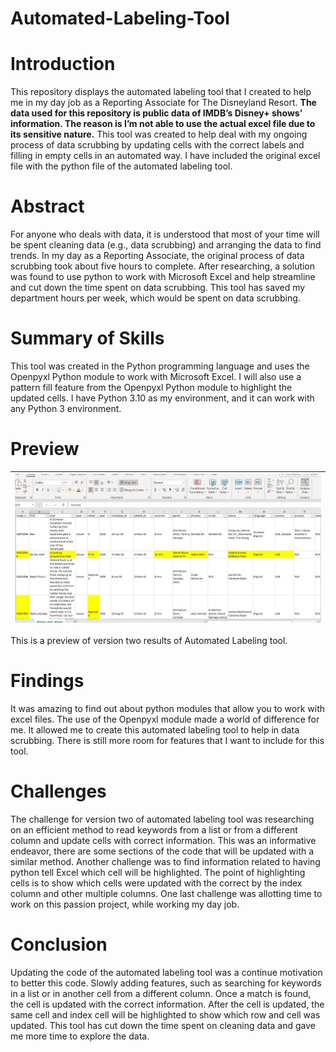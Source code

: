 # Automated-Labeling-Tool


# Introduction
This repository displays the automated labeling tool that I created to help me in my day job as a Reporting Associate for The Disneyland Resort. <B>The data used for this repository is public data of IMDB’s Disney+ shows’ information. The reason is I’m not able to use the actual excel file due to its sensitive nature.</B> This tool was created to help deal with my ongoing process of data scrubbing by updating cells with the correct labels and filling in empty cells in an automated way. I have included the original excel file with the python file of the automated labeling tool.


# Abstract
For anyone who deals with data, it is understood that most of your time will be spent cleaning data (e.g., data scrubbing) and arranging the data to find trends. In my day as a Reporting Associate, the original process of data scrubbing took about five hours to complete. After researching, a solution was found to use python to work with Microsoft Excel and help streamline and cut down the time spent on data scrubbing. This tool has saved my department hours per week, which would be spent on data scrubbing.


# Summary of Skills
This tool was created in the Python programming language and uses the Openpyxl Python module to work with Microsoft Excel. I will also use a pattern fill feature from the Openpyxl Python module to highlight the updated cells. I have Python 3.10 as my environment, and it can work with any Python 3 environment.


# Preview
| ![Preview of version 2 tool.](https://github.com/micgonzalez/Automated-Labeling-Tool/blob/main/Automated_Labeling_Tool_Images/preview%20of%20version%2002%20tool.jpg) |
|-|

This is a preview of version two results of Automated Labeling tool.


# Findings
It was amazing to find out about python modules that allow you to work with excel files. The use of the Openpyxl module made a world of difference for me. It allowed me to create this automated labeling tool to help in data scrubbing. There is still more room for features that I want to include for this tool. 


# Challenges
The challenge for version two of automated labeling tool was researching on an efficient method to read keywords from a list or from a different column and update cells with correct information. This was an informative endeavor, there are some sections of the code that will be updated with a similar method. Another challenge was to find information related to having python tell Excel which cell will be highlighted. The point of highlighting cells is to show which cells were updated with the correct by the index column and other multiple columns. One last challenge was allotting time to work on this passion project, while working my day job.


# Conclusion
Updating the code of the automated labeling tool was a continue motivation to better this code. Slowly adding features, such as searching for keywords in a list or in another cell from a different column. Once a match is found, the cell is updated with the correct information. After the cell is updated, the same cell and index cell will be highlighted to show which row and cell was updated. This tool has cut down the time spent on cleaning data and gave me more time to explore the data.
